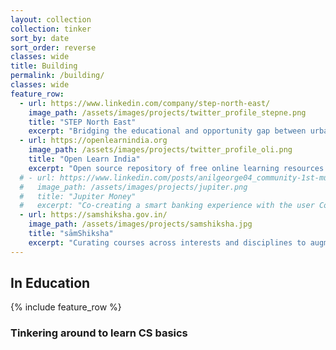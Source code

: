 ```yaml
---
layout: collection
collection: tinker
sort_by: date
sort_order: reverse
classes: wide
title: Building
permalink: /building/
classes: wide
feature_row:
  - url: https://www.linkedin.com/company/step-north-east/
    image_path: /assets/images/projects/twitter_profile_stepne.png
    title: "STEP North East"
    excerpt: "Bridging the educational and opportunity gap between urban and rural areas in North East India"
  - url: https://openlearnindia.org
    image_path: /assets/images/projects/twitter_profile_oli.png
    title: "Open Learn India"
    excerpt: "Open source repository of free online learning resources mapped to the Indian curriculum"
  # - url: https://www.linkedin.com/posts/anilgeorge04_community-1st-mutualfunds-activity-6784107382541840384-Ypre
  #   image_path: /assets/images/projects/jupiter.png
  #   title: "Jupiter Money"
  #   excerpt: "Co-creating a smart banking experience with the user Community"
  - url: https://samshiksha.gov.in/
    image_path: /assets/images/projects/samshiksha.jpg
    title: "sāmShiksha"
    excerpt: "Curating courses across interests and disciplines to augment college education in India"
---
```

## In Education
{% include feature_row %}

### Tinkering around to learn CS basics
